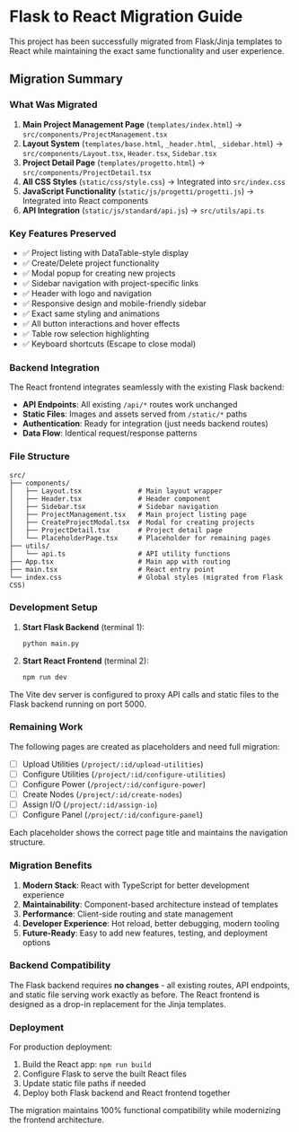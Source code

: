# Flask to React Migration Guide

This project has been successfully migrated from Flask/Jinja templates to React while maintaining the exact same functionality and user experience.

## Migration Summary

### What Was Migrated

1. **Main Project Management Page** (`templates/index.html`) → `src/components/ProjectManagement.tsx`
2. **Layout System** (`templates/base.html`, `_header.html`, `_sidebar.html`) → `src/components/Layout.tsx`, `Header.tsx`, `Sidebar.tsx`
3. **Project Detail Page** (`templates/progetto.html`) → `src/components/ProjectDetail.tsx`
4. **All CSS Styles** (`static/css/style.css`) → Integrated into `src/index.css`
5. **JavaScript Functionality** (`static/js/progetti/progetti.js`) → Integrated into React components
6. **API Integration** (`static/js/standard/api.js`) → `src/utils/api.ts`

### Key Features Preserved

- ✅ Project listing with DataTable-style display
- ✅ Create/Delete project functionality  
- ✅ Modal popup for creating new projects
- ✅ Sidebar navigation with project-specific links
- ✅ Header with logo and navigation
- ✅ Responsive design and mobile-friendly sidebar
- ✅ Exact same styling and animations
- ✅ All button interactions and hover effects
- ✅ Table row selection highlighting
- ✅ Keyboard shortcuts (Escape to close modal)

### Backend Integration

The React frontend integrates seamlessly with the existing Flask backend:

- **API Endpoints**: All existing `/api/*` routes work unchanged
- **Static Files**: Images and assets served from `/static/*` paths
- **Authentication**: Ready for integration (just needs backend routes)
- **Data Flow**: Identical request/response patterns

### File Structure

```
src/
├── components/
│   ├── Layout.tsx              # Main layout wrapper
│   ├── Header.tsx              # Header component
│   ├── Sidebar.tsx             # Sidebar navigation
│   ├── ProjectManagement.tsx   # Main project listing page
│   ├── CreateProjectModal.tsx  # Modal for creating projects
│   ├── ProjectDetail.tsx       # Project detail page
│   └── PlaceholderPage.tsx     # Placeholder for remaining pages
├── utils/
│   └── api.ts                  # API utility functions
├── App.tsx                     # Main app with routing
├── main.tsx                    # React entry point
└── index.css                   # Global styles (migrated from Flask CSS)
```

### Development Setup

1. **Start Flask Backend** (terminal 1):
   ```bash
   python main.py
   ```

2. **Start React Frontend** (terminal 2):
   ```bash
   npm run dev
   ```

The Vite dev server is configured to proxy API calls and static files to the Flask backend running on port 5000.

### Remaining Work

The following pages are created as placeholders and need full migration:

- [ ] Upload Utilities (`/project/:id/upload-utilities`)
- [ ] Configure Utilities (`/project/:id/configure-utilities`)  
- [ ] Configure Power (`/project/:id/configure-power`)
- [ ] Create Nodes (`/project/:id/create-nodes`)
- [ ] Assign I/O (`/project/:id/assign-io`)
- [ ] Configure Panel (`/project/:id/configure-panel`)

Each placeholder shows the correct page title and maintains the navigation structure.

### Migration Benefits

1. **Modern Stack**: React with TypeScript for better development experience
2. **Maintainability**: Component-based architecture instead of templates
3. **Performance**: Client-side routing and state management
4. **Developer Experience**: Hot reload, better debugging, modern tooling
5. **Future-Ready**: Easy to add new features, testing, and deployment options

### Backend Compatibility

The Flask backend requires **no changes** - all existing routes, API endpoints, and static file serving work exactly as before. The React frontend is designed as a drop-in replacement for the Jinja templates.

### Deployment

For production deployment:

1. Build the React app: `npm run build`
2. Configure Flask to serve the built React files
3. Update static file paths if needed
4. Deploy both Flask backend and React frontend together

The migration maintains 100% functional compatibility while modernizing the frontend architecture.